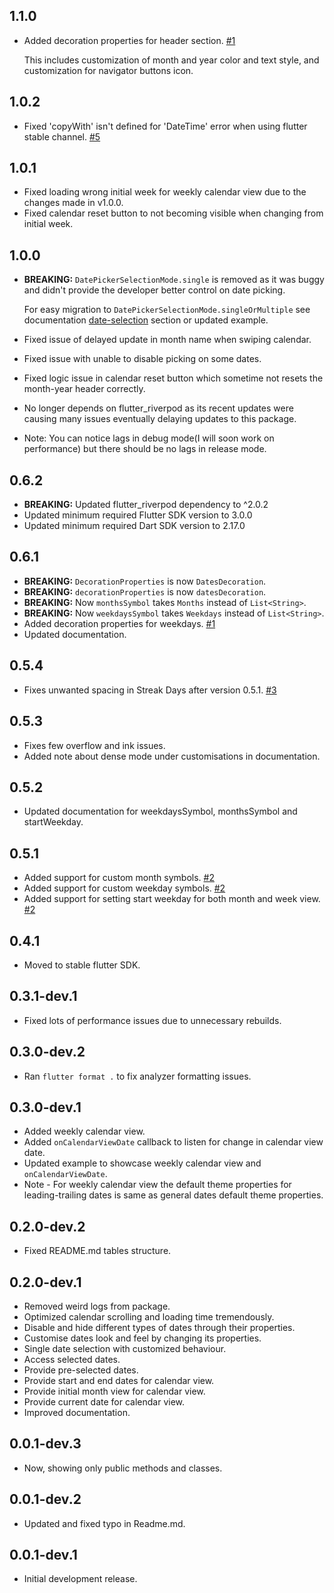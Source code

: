 ## 1.1.0

* Added decoration properties for header section. [#1](https://github.com/chaudharydeepanshu/clean_calendar/issues/1)
  
  This includes customization of month and year color and text style, and customization for navigator buttons icon.

## 1.0.2

* Fixed 'copyWith' isn't defined for 'DateTime' error when using flutter stable channel. [#5](https://github.com/chaudharydeepanshu/clean_calendar/issues/5)

## 1.0.1

* Fixed loading wrong initial week for weekly calendar view due to the changes made in v1.0.0.
* Fixed calendar reset button to not becoming visible when changing from initial week.

## 1.0.0

* **BREAKING:** `DatePickerSelectionMode.single` is removed as it was buggy and didn't provide the developer better control on date picking.

  For easy migration to `DatePickerSelectionMode.singleOrMultiple` see documentation [date-selection](https://web.archive.org/web/20221129220956/https://github.com/chaudharydeepanshu/clean_calendar/blob/master/README.md#date-selection) section or updated example.

* Fixed issue of delayed update in month name when swiping calendar.
* Fixed issue with unable to disable picking on some dates.
* Fixed logic issue in calendar reset button which sometime not resets the month-year header correctly.
* No longer depends on flutter_riverpod as its recent updates were causing many issues eventually delaying updates to this package.
* Note: You can notice lags in debug mode(I will soon work on performance) but there should be no lags in release mode.

## 0.6.2

* **BREAKING:** Updated flutter_riverpod dependency to ^2.0.2
* Updated minimum required Flutter SDK version to 3.0.0
* Updated minimum required Dart SDK version to 2.17.0

## 0.6.1

* **BREAKING:** ```DecorationProperties``` is now ```DatesDecoration```.
* **BREAKING:** ```decorationProperties``` is now ```datesDecoration```.
* **BREAKING:** Now ```monthsSymbol``` takes ```Months``` instead of ```List<String>```.
* **BREAKING:** Now ```weekdaysSymbol``` takes ```Weekdays``` instead of ```List<String>```.
* Added decoration properties for weekdays. [#1](https://github.com/chaudharydeepanshu/clean_calendar/issues/1)
* Updated documentation.

## 0.5.4

* Fixes unwanted spacing in Streak Days after version 0.5.1. [#3](https://github.com/chaudharydeepanshu/clean_calendar/issues/3)

## 0.5.3

* Fixes few overflow and ink issues.
* Added note about dense mode under customisations in documentation.

## 0.5.2

* Updated documentation for weekdaysSymbol, monthsSymbol and startWeekday.

## 0.5.1

* Added support for custom month symbols. [#2](https://github.com/chaudharydeepanshu/clean_calendar/issues/2)
* Added support for custom weekday symbols. [#2](https://github.com/chaudharydeepanshu/clean_calendar/issues/2)
* Added support for setting start weekday for both month and week view. [#2](https://github.com/chaudharydeepanshu/clean_calendar/issues/2)

## 0.4.1

* Moved to stable flutter SDK.

## 0.3.1-dev.1

* Fixed lots of performance issues due to unnecessary rebuilds.

## 0.3.0-dev.2

* Ran ```flutter format .``` to fix analyzer formatting issues.

## 0.3.0-dev.1

* Added weekly calendar view.
* Added ```onCalendarViewDate``` callback to listen for change in calendar view date.
* Updated example to showcase weekly calendar view and ```onCalendarViewDate```.
* Note - For weekly calendar view the default theme properties for leading-trailing dates is same as general dates default theme properties.

## 0.2.0-dev.2

* Fixed README.md tables structure.

## 0.2.0-dev.1

* Removed weird logs from package.
* Optimized calendar scrolling and loading time tremendously.
* Disable and hide different types of dates through their properties.
* Customise dates look and feel by changing its properties.
* Single date selection with customized behaviour.
* Access selected dates.
* Provide pre-selected dates.
* Provide start and end dates for calendar view.
* Provide initial month view for calendar view.
* Provide current date for calendar view.
* Improved documentation.

## 0.0.1-dev.3

* Now, showing only public methods and classes.

## 0.0.1-dev.2

* Updated and fixed typo in Readme.md.

## 0.0.1-dev.1

* Initial development release.